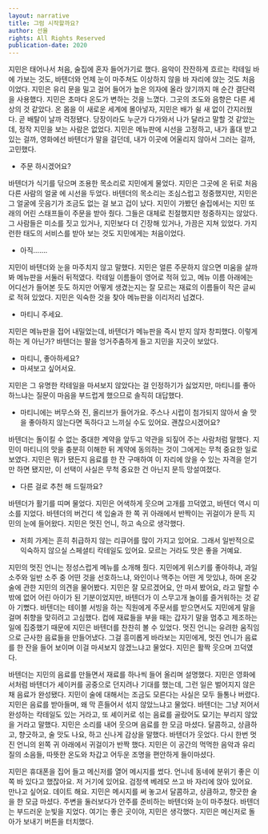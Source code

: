 ```yaml
---
layout: narrative
title: 그럼 시작할까요?
author: 선율
rights: All Rights Reserved
publication-date: 2020
---
```


지민은 태어나서 처음, 술집에 혼자 들어가기로 했다. 음악이 잔잔하게 흐르는 칵테일 바에 가보는 것도, 바텐더와 언제 눈이 마주쳐도 이상하지 않을 바 자리에 앉는 것도 처음이었다. 지민은 유리 문을 밀고 걸어 들어가 높은 의자에 올라 앉기까지 매 순간 결단력을 사용했다. 지민은 초마다 온도가 변하는 것을 느꼈다. 그곳의 조도와 음향은 다른 세상의 것 같았다. 온 몸을 이 새로운 세계에 몰아넣자, 지민은 배가 쉴 새 없이 간지러웠다. 곧 배탈이 날까 걱정됐다. 당장이라도 누군가 다가와서 나가 달라고 말할 것 같았는데, 정작 지민을 보는 사람은 없었다. 지민은 메뉴판에 시선을 고정하고, 내가 홀대 받고 있는 걸까, 영화에선 바텐더가 말을 걸던데, 내가 이곳에 어울리지 않아서 그러는 걸까, 고민했다.

-	주문 하시겠어요?

바텐더가 식기를 닦으며 조용한 목소리로 지민에게 물었다. 지민은 그곳에 온 뒤로 처음 다른 사람의 얼굴 에 시선을 두었다. 바텐더의 목소리는 조심스럽고 정중했지만, 지민은 그 얼굴에 웃음기가 조금도 없는 걸 보고 겁이 났다. 지민이 가봤던 술집에서는 지민 또래의 어린 스태프들이 주문을 받아 줬다. 그들은 대체로 친절했지만 정중하지는 않았다. 그 사람들은 미소를 짓고 있거나, 지민보다 더 긴장해 있거나, 가끔은 지쳐 있었다. 가지런한 태도의 서비스를 받아 보는 것도 지민에게는 처음이었다.

-	아직…….

지민이 바텐더와 눈을 마주치지 않고 말했다. 지민은 얼른 주문하지 않으면 미움을 살까 봐 메뉴판을 서둘러 뒤적였다. 칵테일 이름들이 영어로 적혀 있고, 메뉴 이름 아래에는 어디선가 들어본 듯도 하지만 어떻게 생겼는지는 잘 모르는 재료의 이름들이 작은 글씨로 적혀 있었다. 지민은 익숙한 것을 찾아 메뉴판을 이리저리 넘겼다.

-	마티니 주세요.

지민은 메뉴판을 접어 내밀었는데, 바텐더가 메뉴판을 즉시 받지 않자 창피했다. 이렇게 하는 게 아닌가? 바텐더는 팔을 엉거주춤하게 들고 지민을 지긋이 보았다.

-	마티니, 좋아하세요?
-	마셔보고 싶어서요.

지민은 그 유명한 칵테일을 마셔보지 않았다는 걸 인정하기가 싫었지만, 마티니를 좋아하느냐는 질문이 마음을 부드럽게 했으므로 솔직히 대답했다.

-	마티니에는 버무스와 진, 올리브가 들어가요. 주스나 시럽이 첨가되지 않아서 술 맛을 좋아하지 않는다면 독하다고 느끼실 수도 있어요. 괜찮으시겠어요?

바텐더는 돌이킬 수 없는 중대한 계약을 앞두고 약관을 되짚어 주는 사람처럼 말했다. 지민이 마티니의 맛을 충분히 이해한 뒤 계약에 동의하는 것이 그에게는 무척 중요한 일로 보였다. 지민은 뭐가 됐든지 음료를 한 잔 구매하여 이 자리에 앉을 수 있는 자격을 얻기만 하면 됐지만, 이 선택이 사실은 무척 중요한 건 아닌지 문득 망설여졌다.

-	다른 걸로 추천 해 드릴까요?

바텐더가 활기를 띠며 물었다. 지민은 어색하게 웃으며 고개를 끄덕였고, 바텐더 역시 미소를 지었다. 바텐더의 버건디 색 입술과 한 쪽 귀 아래에서 반짝이는 귀걸이가 문득 지민의 눈에 들어왔다. 지민은 멋진 언니, 하고 속으로 생각했다.

-	저희 가게는 흔히 취급하지 않는 리큐어를 많이 가지고 있어요. 그래서 일반적으로 익숙하지 않으실 스페셜티 칵테일도 있어요. 모르는 거라도 맛은 좋을 거예요.

지민의 멋진 언니는 정성스럽게 메뉴를 소개해 줬다. 지민에게 위스키를 좋아하냐, 과일 소주와 일반 소주 중 어떤 것을 선호하느냐, 와인이나 맥주는 어떤 게 맛있냐, 하며 온갖 술에 관한 지민의 의견을 물어봤다. 지민은 잘 모르겠어요, 안 마셔 봤어요, 라고 말할 수밖에 없어 어린 아이가 된 기분이었지만, 바텐더가 이 스무고개 놀이를 즐거워하는 것 같아 기뻤다. 바텐더는 테이블 서빙을 하는 직원에게 주문서를 받으면서도 지민에게 말을 걸며 취향을 맞히려고 고심했다. 컵에 재료들을 부을 때는 갑자기 말을 멈추고 제조하는 일에 집중했기 때문에 지민은 바텐더를 찬찬히 볼 수 있었다. 멋진 언니는 유려한 움직임으로 근사한 음료들을 만들어냈다. 그걸 흥미롭게 바라보는 지민에게, 멋진 언니가 음료를 한 잔을 들어 보이며 이걸 마셔보지 않겠느냐고 물었다. 지민은 활짝 웃으며 끄덕였다.

바텐더는 지민의 음료를 만들면서 재료를 하나씩 들어 올리며 설명했다. 지민은 영화에서처럼 바텐더가 셰이커를 공중으로 던지려나 기대를 했는데, 그런 일은 벌어지지 않은 채 음료가 완성됐다. 지민이 술에 대해서는 조금도 모른다는 사실은 모두 들통나 버렸다. 지민은 음료를 받아들며, 왜 막 흔들어서 섞지 않았느냐고 물었다. 바텐더는 그냥 저어서 완성하는 칵테일도 있는 거라고, 또 셰이커로 섞는 음료를 골랐어도 묘기는 부리지 않았을 거라고 말했다. 지민은 소리를 내어 웃으며 음료를 한 모금 마셨다. 달콤하고, 상큼하고, 향긋하고, 술 맛도 나요, 하고 신나게 감상을 말했다. 바텐더가 웃었다. 다시 한번 멋진 언니의 왼쪽 귀 아래에서 귀걸이가 반짝 했다. 지민은 이 공간의 먹먹한 음악과 유리질의 소음들, 따뜻한 온도와 차갑고 어두운 조명을 편안하게 들이마셨다.

지민은 휴대폰을 집어 들고 메신저를 열어 메시지를 썼다. 언니네 동네에 분위기 좋은 이쪽 바 있다고 했잖아요. 저 거기에 있어요. 검정색 베레모 쓰고 바 자리에 앉아 있어요. 만나고 싶어요. 데이트 해요. 지민은 메시지를 써 놓고서 달콤하고, 상큼하고, 향긋한 술을 한 모금 마셨다. 주변을 둘러보다가 안주를 준비하는 바텐더와 눈이 마주쳤다. 바텐더는 부드러운 눈빛을 지었다. 여기는 좋은 곳이야, 지민은 생각했다. 지민은 메신저로 돌아가 보내기 버튼을 터치했다.
